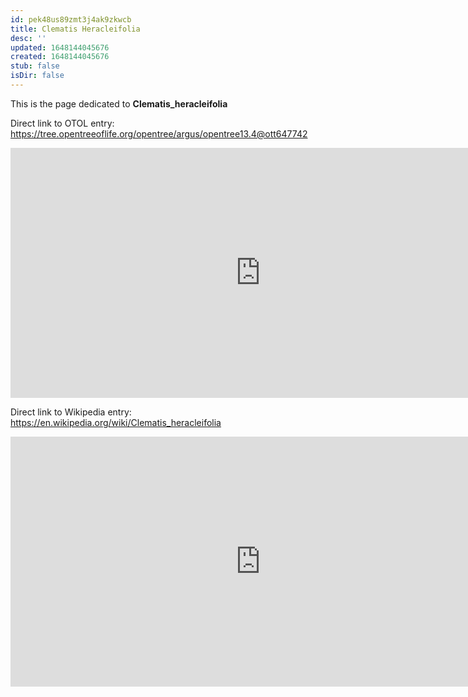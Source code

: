 ```yaml
---
id: pek48us89zmt3j4ak9zkwcb
title: Clematis Heracleifolia
desc: ''
updated: 1648144045676
created: 1648144045676
stub: false
isDir: false
---
```

This is the page dedicated to **Clematis_heracleifolia**


Direct link to OTOL entry: https://tree.opentreeoflife.org/opentree/argus/opentree13.4@ott647742



<html>
    <body>
    <iframe src="https://tree.opentreeoflife.org/opentree/argus/opentree13.4@ott647742"
    width="800" height="400" frameborder="0" allowfullscreen> </iframe>
    </body>
</html>
    


Direct link to Wikipedia entry: https://en.wikipedia.org/wiki/Clematis_heracleifolia



<html>
    <body>
    <iframe src="https://en.wikipedia.org/wiki/Clematis_heracleifolia"
    width="800" height="400" frameborder="0" allowfullscreen> </iframe>
    </body>
</html>
    

